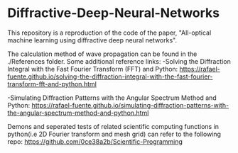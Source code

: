 # Diffractive-Deep-Neural-Networks
This repository is a reproduction of the code of the paper, "All-optical machine learning using diffractive deep neural networks".

The calculation method of wave propagation can be found in the ./References folder.
Some additional reference links:
-Solving the Diffraction Integral with the Fast Fourier Transform (FFT) and Python:
https://rafael-fuente.github.io/solving-the-diffraction-integral-with-the-fast-fourier-transform-fft-and-python.html

-Simulating Diffraction Patterns with the Angular Spectrum Method and Python:
https://rafael-fuente.github.io/simulating-diffraction-patterns-with-the-angular-spectrum-method-and-python.html


Demons and seperated tests of related scientific computing functions in python(i.e 2D Fourier transform and mesh grid) can refer to the following repo:
https://github.com/0ce38a2b/Scientific-Programming
